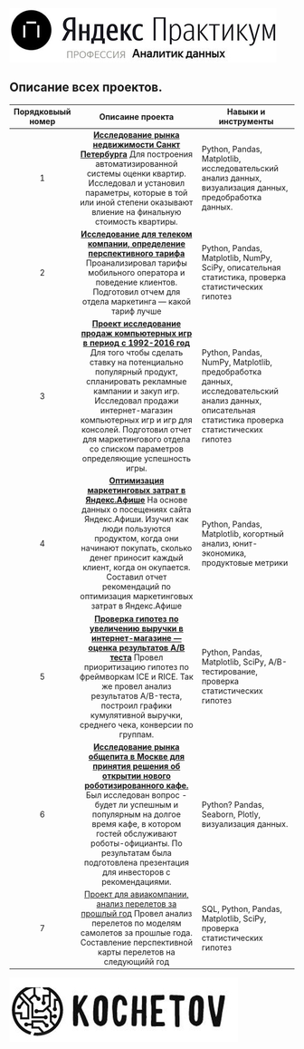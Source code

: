 ![](https://github.com/konicaRu/pictures_blog/blob/master/anal_logo_yn_logo_prof.jpg)

## Описание всех проектов. 
**Порядковыый номер** | **Описаине проекта** |**Навыки и инструменты**  
:-----------:|:----------:|------------------------  
1|[**Исследование рынка недвижимости Санкт Петербурга**](https://nbviewer.jupyter.org/github/konicaRu/i_am_data_analyst/blob/master/2_project_research_data_analysis/2_project_flat_for_sale.ipynb) Для построения автоматизированной системы оценки квартир. Исследовал и установил параметры, которые в той или иной степени оказывают влиение на финальную стоимость квартиры.| Python, Pandas, Matplotlib, исследовательский анализ данных, визуализация данных, предобработка данных.
2|[**Исследование для телеком компании, определение перспективного тарифа**](https://nbviewer.jupyter.org/github/konicaRu/data_analyst/blob/master/3_project_statistical_analysis_data/3_project_telecom_tariff.ipynb) Проанализировал тарифы мобильного оператора и поведение клиентов. Подготовил отчем для отдела маркетинга — какой тариф лучше|Python, Pandas, Matplotlib, NumPy, SciPy, описательная статистика, проверка статистических гипотез
3|[**Проект исследование продаж компьютерных игр в период с 1992-2016 год**](https://nbviewer.jupyter.org/github/konicaRu/i_am_data_analyst/blob/master/4_complete_project_1/complete_project_1_computer%20games.ipynb)  Для того чтобы сделать ставку на потенциально популярный продукт, спланировать рекламные кампании и закуп игр.  Исследовал продажи интернет-магазин компьютерных игр и игр для консолей. Подготовил отчет для маркетингового отдела со списком параметров определяющие успешность игры. |Python, Pandas, NumPy, Matplotlib, предобработка данных, исследовательский анализ данных, описательная статистика проверка статистических гипотез
4|[**Оптимизация маркетинговых затрат в Яндекс.Афише**](https://nbviewer.jupyter.org/github/konicaRu/i_am_data_analyst/blob/master/6_project%20_analytics_in_yandex_afisha_3send/6_project%20_analytics_in_yandex_afisha_3send.ipynb)  На основе данных о посещениях сайта Яндекс.Афиши. Изучил как люди пользуются продуктом, когда они начинают покупать, сколько денег приносит каждый клиент, когда он окупается. Составил отчет  рекомендаций по оптимизация маркетинговых затрат в Яндекс.Афише|Python, Pandas, Matplotlib, когортный анализ, юнит-экономика, продуктовые метрики
5|[**Проверка гипотез по увеличению выручки в интернет-магазине — оценка результатов A/B теста**](https://nbviewer.jupyter.org/github/konicaRu/i_am_data_analyst/blob/master/7_project%20_a_b_test_2_send/7_project%20_a_b_test_2_send.ipynb)  Провел приоритизацию гипотез по фреймворкам ICE и RICE. Так же провел анализ результатов A/B-теста, построил графики кумулятивной выручки, среднего чека, конверсии по группам.|Python, Pandas, Matplotlib, SciPy, A/B-тестирование, проверка статистических гипотез
6|[**Исследование рынка общепита в Москве для принятия решения об открытии нового роботизированного кафе.**](https://nbviewer.jupyter.org/github/konicaRu/i_am_data_analyst/blob/master/8_project%20_public_catering_msk/8_project%20_public_catering_1send.ipynb)  Был исследован вопрос - будет ли успешным и популярным на долгое время кафе, в котором гостей обслуживают роботы-официанты. По результатам была подготовлена презентация для инвесторов с рекомендациями.|Python? Pandas, Seaborn, Plotly, визуализация данных.
7|[Проект для авиакомпании, анализ перелетов за прошлый год](https://nbviewer.jupyter.org/github/konicaRu/i_am_data_analyst/blob/master/5_project_collection_and_storage/5_analytics_in_airlines.ipynb)  Провел анализ перелетов по моделям самолетов за прошлые года. Составление перспективной карты перелетов на следующийй год|SQL, Python, Pandas, Matplotlib, SciPy, проверка статистических гипотез

![](https://github.com/konicaRu/pictures_blog/blob/master/Logo_Kochetov_cv.jpg)
